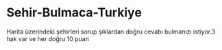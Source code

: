 # Sehir-Bulmaca-Turkiye
Harita üzerindeki şehirleri sorup şıklardan doğru cevabı bulmanızı istiyor.3 hak var ve her doğru 10 puan
